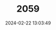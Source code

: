 ---
title: "2059"
category: "Arctocephalus philippii"
draft: false
date: 2024-02-22 13:03:49
languages:
  French: ["Arctocéphale de Juan Fernandez"]
  German: ["Juan Fernández Seebär"]
  Spanish; Castilian: ["Lobo fino de dos pelos de Juan Fernández", "Lobo fino de Juan Fernández", "Oso Marino de Chile"]
  English: ["Juan Fernández Fur Seal"]
---